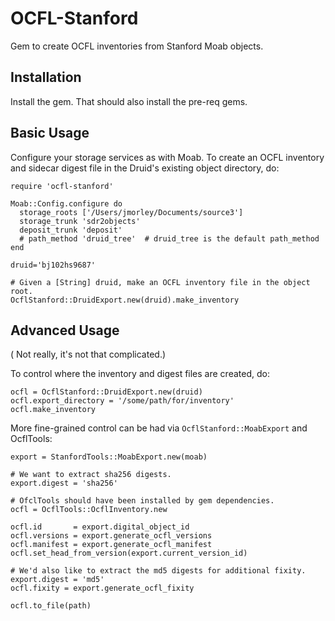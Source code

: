 # OCFL-Stanford
Gem to create OCFL inventories from Stanford Moab objects.

## Installation
Install the gem. That should also install the pre-req gems.

## Basic Usage
Configure your storage services as with Moab. To create an OCFL inventory
and sidecar digest file in the Druid's existing object directory, do:
```
require 'ocfl-stanford'

Moab::Config.configure do
  storage_roots ['/Users/jmorley/Documents/source3']
  storage_trunk 'sdr2objects'
  deposit_trunk 'deposit'
  # path_method 'druid_tree'  # druid_tree is the default path_method
end

druid='bj102hs9687'

# Given a [String] druid, make an OCFL inventory file in the object root.
OcflStanford::DruidExport.new(druid).make_inventory
```

## Advanced Usage
( Not really, it's not that complicated.)

To control where the inventory and digest files are created, do:
```
ocfl = OcflStanford::DruidExport.new(druid)
ocfl.export_directory = '/some/path/for/inventory'
ocfl.make_inventory
```
More fine-grained control can be had via `OcflStanford::MoabExport` and OcflTools:
```
export = StanfordTools::MoabExport.new(moab)

# We want to extract sha256 digests.
export.digest = 'sha256'

# OfclTools should have been installed by gem dependencies.
ocfl = OcflTools::OcflInventory.new

ocfl.id       = export.digital_object_id
ocfl.versions = export.generate_ocfl_versions
ocfl.manifest = export.generate_ocfl_manifest
ocfl.set_head_from_version(export.current_version_id)

# We'd also like to extract the md5 digests for additional fixity.
export.digest = 'md5'
ocfl.fixity = export.generate_ocfl_fixity

ocfl.to_file(path)
```
